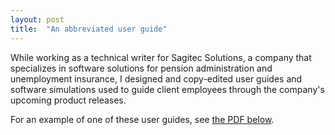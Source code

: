 ```yaml
---
layout: post
title:  "An abbreviated user guide"
---
```

While working as a technical writer for Sagitec Solutions, a company that specializes in software solutions for pension administration and unemployment insurance, I designed and copy-edited user guides and software simulations used to guide client employees through the company's upcoming product releases.

For an example of one of these user guides, see <a href="/samples/software-101-abbreviated-user-guide.pdf">the PDF below</a>.

<object style="min-height: 600px;" data="/samples/software-101-abbreviated-user-guide.pdf" width="100%" height="100%" type='application/pdf'/>